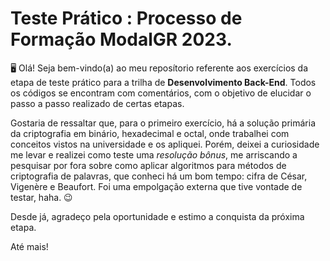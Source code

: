 # Teste Prático : Processo de Formação ModalGR 2023.

🖥️ Olá! Seja bem-vindo(a) ao meu reposítorio referente aos exercícios da etapa de teste prático para a trilha de **Desenvolvimento Back-End**. Todos os códigos se encontram com comentários, com o objetivo de elucidar o passo a passo realizado de certas etapas. 

Gostaria de ressaltar que, para o primeiro exercício, há a solução primária da criptografia em binário, hexadecimal e octal, onde trabalhei com conceitos vistos na universidade e os apliquei. Porém, deixei a curiosidade me levar e realizei como teste uma *resolução bônus*, me arriscando a pesquisar por fora sobre como aplicar algoritmos para métodos de criptografia de palavras, que conheci há um bom tempo: cifra de César, Vigenère e Beaufort. Foi uma empolgação externa que tive vontade de testar, haha. 😉

Desde já, agradeço pela oportunidade e estimo a conquista da próxima etapa.

Até mais! 
